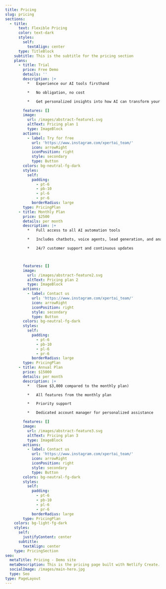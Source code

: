 ```yaml
---
title: Pricing
slug: pricing
sections:
  - title:
      text: Flexible Pricing
      color: text-dark
      styles:
        self:
          textAlign: center
      type: TitleBlock
    subtitle: This is the subtitle for the pricing section
    plans:
      - title: Trial
        price: Free Demo
        details: ''
        description: |+
          *   Experience our AI tools firsthand

          *   No obligation, no cost

          *   Get personalized insights into how AI can transform your business

        features: []
        image:
          url: /images/abstract-feature1.svg
          altText: Pricing plan 1
          type: ImageBlock
        actions:
          - label: Try for free
            url: 'https://www.instagram.com/xpertai_team/'
            icon: arrowRight
            iconPosition: right
            style: secondary
            type: Button
        colors: bg-neutral-fg-dark
        styles:
          self:
            padding:
              - pt-6
              - pb-10
              - pl-6
              - pr-6
            borderRadius: large
        type: PricingPlan
      - title: Monthly Plan
        price: $2500
        details: per month
        description: |+
          *   Full access to all AI automation tools

          *   Includes chatbots, voice agents, lead generation, and analytics

          *   24/7 customer support and continuous updates



        features: []
        image:
          url: /images/abstract-feature2.svg
          altText: Pricing plan 2
          type: ImageBlock
        actions:
          - label: Contact us
            url: 'https://www.instagram.com/xpertai_team/'
            icon: arrowRight
            iconPosition: right
            style: secondary
            type: Button
        colors: bg-neutral-fg-dark
        styles:
          self:
            padding:
              - pt-6
              - pb-10
              - pl-6
              - pr-6
            borderRadius: large
        type: PricingPlan
      - title: Annual Plan
        price: $15000
        details: per month
        description: |+
          *   (Save $3,000 compared to the monthly plan)

          *   All features from the monthly plan

          *   Priority support

          *   Dedicated account manager for personalized assistance

        features: []
        image:
          url: /images/abstract-feature3.svg
          altText: Pricing plan 3
          type: ImageBlock
        actions:
          - label: Contact us
            url: 'https://www.instagram.com/xpertai_team/'
            icon: arrowRight
            iconPosition: right
            style: secondary
            type: Button
        colors: bg-neutral-fg-dark
        styles:
          self:
            padding:
              - pt-6
              - pb-10
              - pl-6
              - pr-6
            borderRadius: large
        type: PricingPlan
    colors: bg-light-fg-dark
    styles:
      self:
        justifyContent: center
      subtitle:
        textAlign: center
    type: PricingSection
seo:
  metaTitle: Pricing - Demo site
  metaDescription: This is the pricing page built with Netlify Create.
  socialImage: /images/main-hero.jpg
  type: Seo
type: PageLayout
---
```

